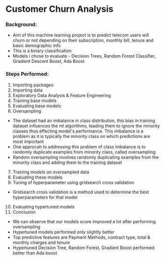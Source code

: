 # Customer Churn Analysis
### Background:
- Aim of this machine learning project is  to predict telecom users will churn or not depending on their subscription, monthly bill, tenure and basic demographic info
- This is a binary classification 
- Models i chose to evaluate - Decision Trees, Random Forest Classifier, Gradient Descent Boost, Ada Boost

### Steps Performed:
1. Importing packages
2. Importing data
3. Exploratory Data Analysis & Feature Engineering
4. Training base models
5. Evaluating base models
6. Oversampling 
- The dataset had an imbalance in class distribution, this bias in training dataset influences the ml algorithms, leading them to ignore the minority classes thus effecting model's performance. This imbalance is a problem as it is typically the minority class on which predictions are most important
-  One approcah to addressing this problem of class imbalance is to randomly duplicate examples from minority class, called oversampling
-  Random oversampling involves randomly duplicating examples from the minority class and adding them to the training dataset
7. Training models on oversampled data
8. Evaluating these models
9. Tuning of hyperparameter using gridsearch cross validation
- Gridsearch cross validation is a method used to determine the best hyperparameters for that model
10. Evaluating hypertuned models
11. Conclusion
- We can observe that our models score improved a lot after performing oversampling
- Hypertuned models performed only slightly better
- Top predictive features are Payment Methods, contract type, total & monthly charges and tenure
- Hypertuned Decision Tree, Random Forest, Gradient Boost performed better than Ada boost
